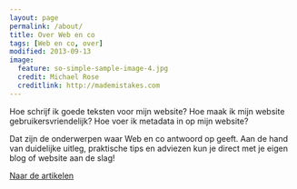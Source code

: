 ```yaml
---
layout: page
permalink: /about/
title: Over Web en co
tags: [Web en co, over]
modified: 2013-09-13
image:
  feature: so-simple-sample-image-4.jpg
  credit: Michael Rose
  creditlink: http://mademistakes.com
---
```


Hoe schrijf ik goede teksten voor mijn website? Hoe maak ik mijn website gebruikersvriendelijk? Hoe voer ik
metadata in op mijn website?

Dat zijn de onderwerpen waar Web en co antwoord op geeft. Aan de
hand van duidelijke uitleg, praktische tips en adviezen kun je direct
met je eigen blog of website aan de slag!

<a markdown="0" href="{{ site.url }}/articles" class="btn">Naar
de artikelen</a>

